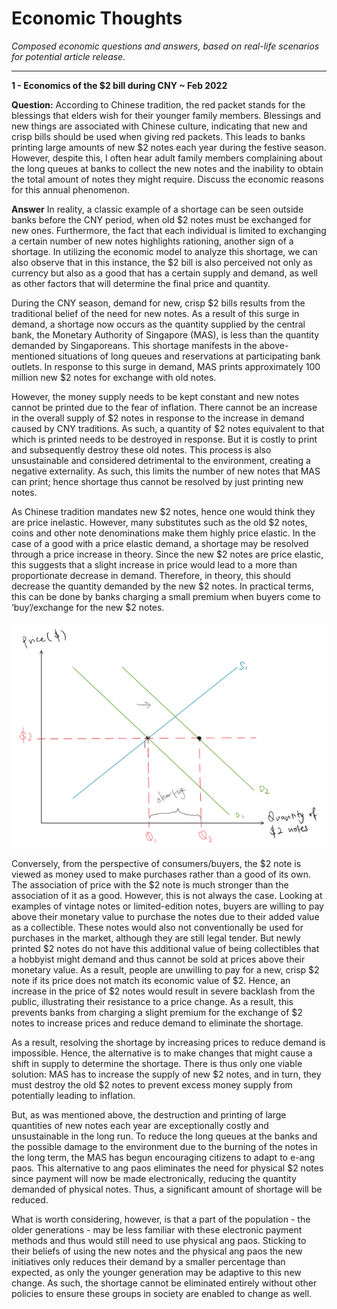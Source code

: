 # Economic Thoughts
_Composed economic questions and answers, based on real-life scenarios for potential article release._

-----

**1 - Economics of the $2 bill during CNY ~ Feb 2022**

**Question:**
According to Chinese tradition, the red packet stands for the blessings that elders wish for their younger family members. Blessings and new things are associated with Chinese culture, indicating that new and crisp bills should be used when giving red packets. This leads to banks printing large amounts of new $2 notes each year during the festive season. However, despite this, I often hear adult family members complaining about the long queues at banks to collect the new notes and the inability to obtain the total amount of notes they might require. Discuss the economic reasons for this annual phenomenon. 



**Answer**
In reality, a classic example of a shortage can be seen outside banks before the CNY period, when old $2 notes must be exchanged for new ones. Furthermore, the fact that each individual is limited to exchanging a certain number of new notes highlights rationing, another sign of a shortage. In utilizing the economic model to analyze this shortage, we can also observe that in this instance, the $2 bill is also perceived not only as currency but also as a good that has a certain supply and demand, as well as other factors that will determine the final price and quantity. 

During the CNY season, demand for new, crisp $2 bills results from the traditional belief of the need for new notes. As a result of this surge in demand, a shortage now occurs as the quantity supplied by the central bank, the Monetary Authority of Singapore (MAS), is less than the quantity demanded by Singaporeans. This shortage manifests in the above-mentioned situations of long queues and reservations at participating bank outlets. In response to this surge in demand, MAS prints approximately 100 million new $2 notes for exchange with old notes. 

However, the money supply needs to be kept constant and new notes cannot be printed due to the fear of inflation. There cannot be an increase in the overall supply of $2 notes in response to the increase in demand caused by CNY traditions. As such, a quantity of $2 notes equivalent to that which is printed needs to be destroyed in response. But it is costly to print and subsequently destroy these old notes. This process is also unsustainable and considered detrimental to the environment, creating a negative externality. As such, this limits the number of new notes that MAS can print; hence shortage thus cannot be resolved by just printing new notes.  

As Chinese tradition mandates new $2 notes, hence one would think they are price inelastic. However, many substitutes such as the old $2 notes, coins and other note denominations make them highly price elastic. In the case of a good with a price elastic demand, a shortage may be resolved through a price increase in theory. Since the new $2 notes are price elastic, this suggests that a slight increase in price would lead to a more than proportionate decrease in demand. Therefore, in theory, this should decrease the quantity demanded by the new $2 notes. In practical terms, this can be done by banks charging a small premium when buyers come to ‘buy’/exchange for the new $2 notes. 

![alt text](https://github.com/guptarjun117/Economic-Thoughts/blob/main/CNY_EconGraph.png?raw=true)

Conversely, from the perspective of consumers/buyers, the $2 note is viewed as money used to make purchases rather than a good of its own. The association of price with the $2 note is much stronger than the association of it as a good. However, this is not always the case. Looking at examples of vintage notes or limited-edition notes, buyers are willing to pay above their monetary value to purchase the notes due to their added value as a collectible. These notes would also not conventionally be used for purchases in the market, although they are still legal tender. But newly printed $2 notes do not have this additional value of being collectibles that a hobbyist might demand and thus cannot be sold at prices above their monetary value. As a result, people are unwilling to pay for a new, crisp $2 note if its price does not match its economic value of $2. Hence, an increase in the price of $2 notes would result in severe backlash from the public, illustrating their resistance to a price change. As a result, this prevents banks from charging a slight premium for the exchange of $2 notes to increase prices and reduce demand to eliminate the shortage. 

As a result, resolving the shortage by increasing prices to reduce demand is impossible. Hence, the alternative is to make changes that might cause a shift in supply to determine the shortage. There is thus only one viable solution: MAS has to increase the supply of new $2 notes, and in turn, they must destroy the old $2 notes to prevent excess money supply from potentially leading to inflation. 

But, as was mentioned above, the destruction and printing of large quantities of new notes each year are exceptionally costly and unsustainable in the long run. To reduce the long queues at the banks and the possible damage to the environment due to the burning of the notes in the long term, the MAS has begun encouraging citizens to adapt to e-ang paos. This alternative to ang paos eliminates the need for physical $2 notes since payment will now be made electronically, reducing the quantity demanded of physical notes. Thus, a significant amount of shortage will be reduced. 

What is worth considering, however, is that a part of the population - the older generations - may be less familiar with these electronic payment methods and thus would still need to use physical ang paos. Sticking to their beliefs of using the new notes and the physical ang paos the new initiatives only reduces their demand by a smaller percentage than expected, as only the younger generation may be adaptive to this new change. As such, the shortage cannot be eliminated entirely without other policies to ensure these groups in society are enabled to change as well. 	
